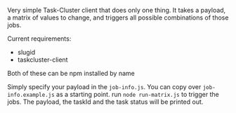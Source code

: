 Very simple Task-Cluster client that does only one thing. It takes a payload, a
matrix of values to change, and triggers all possible combinations of those
jobs.

Current requirements:
- slugid
- taskcluster-client

Both of these can be npm installed by name

Simply specify your payload in the `job-info.js`.
You can copy over `job-info.example.js` as a starting point.
run `node run-matrix.js` to trigger the jobs.
The payload, the taskId and the task status will be printed out.
